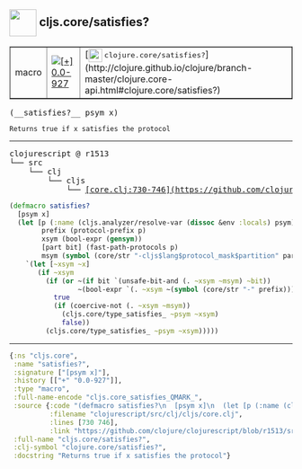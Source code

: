 ## <img width="48px" valign="middle" src="http://i.imgur.com/Hi20huC.png"> cljs.core/satisfies?

 <table border="1">
<tr>
<td>macro</td>
<td><a href="https://github.com/cljsinfo/api-refs/tree/0.0-927"><img valign="middle" alt="[+] 0.0-927" src="https://img.shields.io/badge/+-0.0--927-lightgrey.svg"></a> </td>
<td>
[<img height="24px" valign="middle" src="http://i.imgur.com/1GjPKvB.png"> <samp>clojure.core/satisfies?</samp>](http://clojure.github.io/clojure/branch-master/clojure.core-api.html#clojure.core/satisfies?)
</td>
</tr>
</table>

 <samp>
(__satisfies?__ psym x)<br>
</samp>

```
Returns true if x satisfies the protocol
```

---

 <pre>
clojurescript @ r1513
└── src
    └── clj
        └── cljs
            └── <ins>[core.clj:730-746](https://github.com/clojure/clojurescript/blob/r1513/src/clj/cljs/core.clj#L730-L746)</ins>
</pre>

```clj
(defmacro satisfies?
  [psym x]
  (let [p (:name (cljs.analyzer/resolve-var (dissoc &env :locals) psym))
        prefix (protocol-prefix p)
        xsym (bool-expr (gensym))
        [part bit] (fast-path-protocols p)
        msym (symbol (core/str "-cljs$lang$protocol_mask$partition" part "$"))]
    `(let [~xsym ~x]
       (if ~xsym
         (if (or ~(if bit `(unsafe-bit-and (. ~xsym ~msym) ~bit))
                 ~(bool-expr `(. ~xsym ~(symbol (core/str "-" prefix)))))
           true
           (if (coercive-not (. ~xsym ~msym))
             (cljs.core/type_satisfies_ ~psym ~xsym)
             false))
         (cljs.core/type_satisfies_ ~psym ~xsym)))))
```


---

```clj
{:ns "cljs.core",
 :name "satisfies?",
 :signature ["[psym x]"],
 :history [["+" "0.0-927"]],
 :type "macro",
 :full-name-encode "cljs.core_satisfies_QMARK_",
 :source {:code "(defmacro satisfies?\n  [psym x]\n  (let [p (:name (cljs.analyzer/resolve-var (dissoc &env :locals) psym))\n        prefix (protocol-prefix p)\n        xsym (bool-expr (gensym))\n        [part bit] (fast-path-protocols p)\n        msym (symbol (core/str \"-cljs$lang$protocol_mask$partition\" part \"$\"))]\n    `(let [~xsym ~x]\n       (if ~xsym\n         (if (or ~(if bit `(unsafe-bit-and (. ~xsym ~msym) ~bit))\n                 ~(bool-expr `(. ~xsym ~(symbol (core/str \"-\" prefix)))))\n           true\n           (if (coercive-not (. ~xsym ~msym))\n             (cljs.core/type_satisfies_ ~psym ~xsym)\n             false))\n         (cljs.core/type_satisfies_ ~psym ~xsym)))))",
          :filename "clojurescript/src/clj/cljs/core.clj",
          :lines [730 746],
          :link "https://github.com/clojure/clojurescript/blob/r1513/src/clj/cljs/core.clj#L730-L746"},
 :full-name "cljs.core/satisfies?",
 :clj-symbol "clojure.core/satisfies?",
 :docstring "Returns true if x satisfies the protocol"}

```
